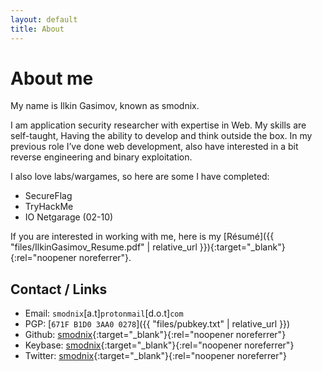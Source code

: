 ```yaml
---
layout: default
title: About
---
```


# About me

My name is Ilkin Gasimov, known as smodnix.

I am application security researcher with expertise in Web. My skills are self-taught, Having the ability to develop and think outside the box. In my previous role I’ve done web development, also have interested in a bit reverse engineering and binary exploitation.

I also love labs/wargames, so here are some I have completed:

- SecureFlag
- TryHackMe
- IO Netgarage (02-10)

If you are interested in working with me, here is my [Résumé]({{ "files/IlkinGasimov_Resume.pdf" | relative_url }}){:target="_blank"}{:rel="noopener noreferrer"}.

## Contact / Links

- Email: `smodnix`[a.t]`protonmail`[d.o.t]`com`
- PGP: [`671F B1D0 3AA0 0278`]({{ "files/pubkey.txt" | relative_url }})
- Github: [smodnix](https://github.com/smodnix){:target="_blank"}{:rel="noopener noreferrer"}
- Keybase: [smodnix](https://keybase.io/smodnix){:target="_blank"}{:rel="noopener noreferrer"}
- Twitter: [smodnix](https://twitter.com/smodnix){:target="_blank"}{:rel="noopener noreferrer"}
